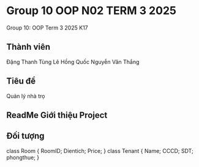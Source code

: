 # Group 10 OOP N02 TERM 3 2025
Group 10: OOP Term 3 2025 K17
## Thành viên
Đặng Thanh Tùng
Lê Hồng Quốc
Nguyễn Văn Thắng
## Tiêu đề

Quản lý nhà trọ

## ReadMe Giới thiệu Project

## Đối tượng
class Room {
RoomID;
Dientich;
Price;
}
class Tenant {
Name;
CCCD;
SDT;
phongthue;
}
